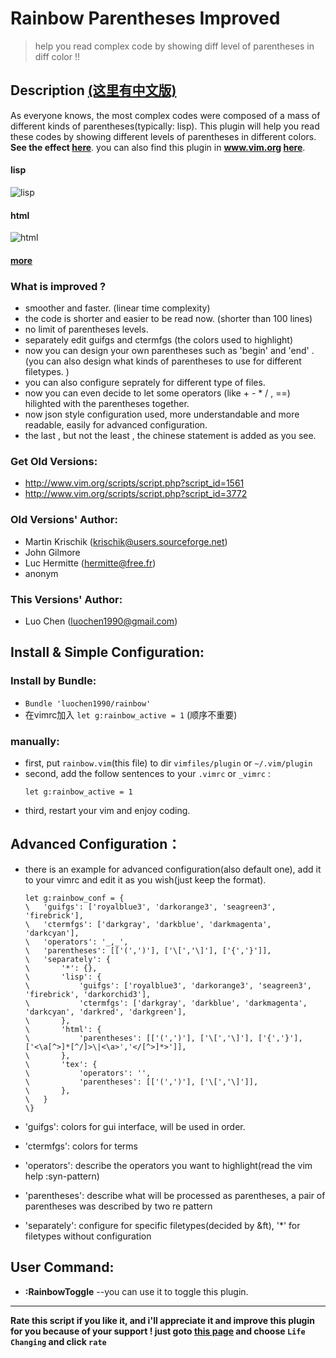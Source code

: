 Rainbow Parentheses Improved 
===
>	help you read complex code by showing diff level of parentheses in diff color !! 

Description [(这里有中文版)](https://github.com/luochen1990/rainbow/blob/master/README_zh.md)
-------------------------------------------------------------------------------------------------------- 

As everyone knows, the most complex codes were composed of a mass of different kinds of parentheses(typically: lisp). 
This plugin will help you read these codes by showing different levels of parentheses in different colors. 
**See the effect [here](http://vim.wikia.com/wiki/Script:4176)**.
you can also find this plugin in **www.vim.org [here](http://www.vim.org/scripts/script.php?script_id=4176)**.

#### lisp
![lisp](https://raw.github.com/luochen1990/rainbow/master/demo/lisp.png)
#### html
![html](https://raw.github.com/luochen1990/rainbow/master/demo/html.png)
#### [more](https://github.com/luochen1990/rainbow/blob/master/demo/more.md)

### What is improved ? 

- smoother and faster. (linear time complexity) 
- the code is shorter and easier to be read now. (shorter than 100 lines) 
- no limit of parentheses levels. 
- separately edit guifgs and ctermfgs (the colors used to highlight) 
- now you can design your own parentheses  such as 'begin' and 'end' . (you can also design  what kinds of parentheses to use for different filetypes. ) 
- you can also configure seprately for different type of files. 
- now you can even decide to let some operators (like + - * / , ==) hilighted with the parentheses together.
- now json style configuration used, more understandable and more readable, easily for advanced configuration.
- the last , but not the least , the chinese statement is added as you see. 

### Get Old Versions: 
- http://www.vim.org/scripts/script.php?script_id=1561 
- http://www.vim.org/scripts/script.php?script_id=3772 

### Old Versions' Author: 
- Martin Krischik (krischik@users.sourceforge.net) 
- John Gilmore 
- Luc Hermitte (hermitte@free.fr) 
- anonym 

### This Versions' Author: 
- Luo Chen (luochen1990@gmail.com) 

Install & Simple Configuration:
-------------------------------------------------------------------------------------------------------- 

### Install by Bundle:
- `Bundle 'luochen1990/rainbow'`
- 在vimrc加入 `let g:rainbow_active = 1` (顺序不重要)

### manually:
- first, put `rainbow.vim`(this file) to dir `vimfiles/plugin` or `~/.vim/plugin`
- second, add the follow sentences to your `.vimrc` or `_vimrc` :
	```vim
	let g:rainbow_active = 1
	```
- third, restart your vim and enjoy coding.

Advanced Configuration：
-------------------------------------------------------------------------------------------------------- 

- there is an example for advanced configuration(also default one), add it to your vimrc and edit it as you wish(just keep the format).

	```vim
	let g:rainbow_conf = {
	\	'guifgs': ['royalblue3', 'darkorange3', 'seagreen3', 'firebrick'],
	\	'ctermfgs': ['darkgray', 'darkblue', 'darkmagenta', 'darkcyan'],
	\	'operators': '_,_',
	\	'parentheses': [['(',')'], ['\[','\]'], ['{','}']],
	\	'separately': {
	\		'*': {},
	\		'lisp': {
	\			'guifgs': ['royalblue3', 'darkorange3', 'seagreen3', 'firebrick', 'darkorchid3'],
	\			'ctermfgs': ['darkgray', 'darkblue', 'darkmagenta', 'darkcyan', 'darkred', 'darkgreen'],
	\		},
	\		'html': {
	\			'parentheses': [['(',')'], ['\[','\]'], ['{','}'], ['<\a[^>]*[^/]>\|<\a>','</[^>]*>']],
	\		},
	\		'tex': {
	\			'operators': '',
	\			'parentheses': [['(',')'], ['\[','\]']],
	\		},
	\	}
	\}
	```

- 'guifgs': colors for gui interface, will be used in order.
- 'ctermfgs': colors for terms
- 'operators': describe the operators you want to highlight(read the vim help :syn-pattern)
- 'parentheses': describe what will be processed as parentheses, a pair of parentheses was described by two re pattern
- 'separately': configure for specific filetypes(decided by &ft), '\*' for filetypes without configuration


User Command:
-------------------------------------------------------------------------------------------------------- 

- **:RainbowToggle**		--you can use it to toggle this plugin.

-------------------------------------------------------------------------------------------------------- 
**Rate this script if you like it, 
and i'll appreciate it and improve this plugin for you because of your support ! 
just goto [this page](http://www.vim.org/scripts/script.php?script_id=4176) and choose `Life Changing` and click `rate`**
 
